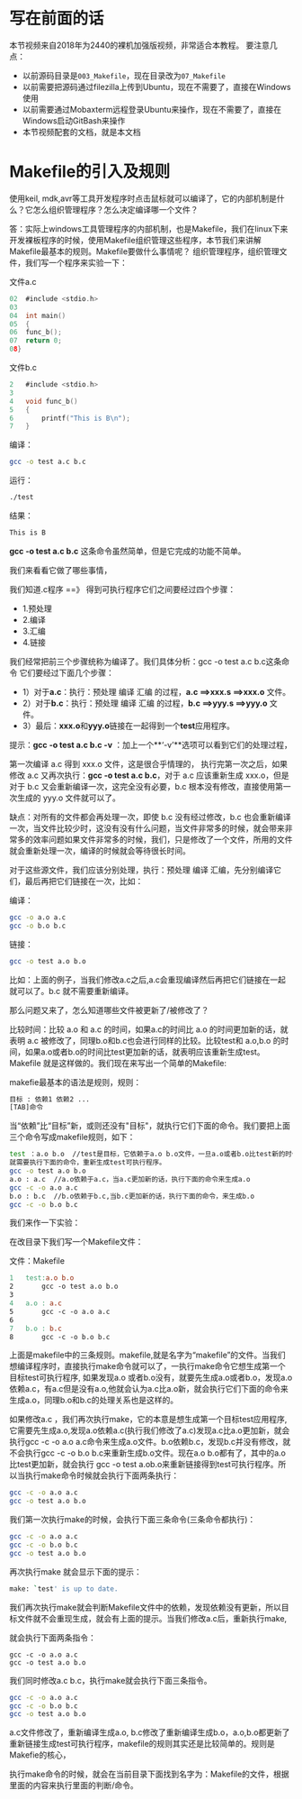 # 写在前面的话

本节视频来自2018年为2440的裸机加强版视频，非常适合本教程。
要注意几点：

* 以前源码目录是`003_Makefile`，现在目录改为`07_Makefile`
* 以前需要把源码通过filezilla上传到Ubuntu，现在不需要了，直接在Windows使用
* 以前需要通过Mobaxterm远程登录Ubuntu来操作，现在不需要了，直接在Windows启动GitBash来操作
* 本节视频配套的文档，就是本文档

# Makefile的引入及规则

使用keil, mdk,avr等工具开发程序时点击鼠标就可以编译了，它的内部机制是什么？它怎么组织管理程序？怎么决定编译哪一个文件？

答：实际上windows工具管理程序的内部机制，也是Makefile，我们在linux下来开发裸板程序的时候，使用Makefile组织管理这些程序，本节我们来讲解Makefile最基本的规则。Makefile要做什么事情呢？
组织管理程序，组织管理文件，我们写一个程序来实验一下：

文件a.c
```C
02	#include <stdio.h>
03
04	int main()
05	{
06	func_b();
07	return 0;
08}
```

文件b.c

```c
2	#include <stdio.h>
3
4	void func_b()
5	{
6		printf("This is B\n");
7	}
```

编译：

```bash
gcc -o test a.c b.c
```

运行：

```bash
./test
```

结果：

```bash
This is B
```

**gcc -o test a.c b.c**  这条命令虽然简单，但是它完成的功能不简单。

我们来看看它做了哪些事情，

我们知道.c程序 ==》 得到可执行程序它们之间要经过四个步骤：

* 1.预处理
* 2.编译
* 3.汇编
* 4.链接

我们经常把前三个步骤统称为编译了。我们具体分析：gcc -o test a.c b.c这条命令
它们要经过下面几个步骤：

* 1）对于**a.c**：执行：预处理 编译 汇编 的过程，**a.c ==>xxx.s ==>xxx.o** 文件。
* 2）对于**b.c**：执行：预处理 编译 汇编 的过程，**b.c ==>yyy.s ==>yyy.o** 文件。
* 3）最后：**xxx.o**和**yyy.o**链接在一起得到一个**test**应用程序。

提示：**gcc -o test a.c b.c -v** ：加上一个**‘-v’**选项可以看到它们的处理过程，

第一次编译 a.c 得到 xxx.o 文件，这是很合乎情理的， 执行完第一次之后，如果修改 a.c 又再次执行：**gcc -o test a.c b.c**，对于 a.c 应该重新生成 xxx.o，但是对于 b.c 又会重新编译一次，这完全没有必要，b.c 根本没有修改，直接使用第一次生成的 yyy.o 文件就可以了。

缺点：对所有的文件都会再处理一次，即使 b.c 没有经过修改，b.c 也会重新编译一次，当文件比较少时，这没有没有什么问题，当文件非常多的时候，就会带来非常多的效率问题如果文件非常多的时候，我们，只是修改了一个文件，所用的文件就会重新处理一次，编译的时候就会等待很长时间。

对于这些源文件，我们应该分别处理，执行：预处理 编译 汇编，先分别编译它们，最后再把它们链接在一次，比如：

编译：

```bash
gcc -o a.o a.c
gcc -o b.o b.c
```

链接：

```bash
gcc -o test a.o b.o
```

比如：上面的例子，当我们修改a.c之后,a.c会重现编译然后再把它们链接在一起就可以了。b.c
就不需要重新编译。

那么问题又来了，怎么知道哪些文件被更新了/被修改了？

比较时间：比较 a.o 和 a.c 的时间，如果a.c的时间比 a.o 的时间更加新的话，就表明 a.c 被修改了，同理b.o和b.c也会进行同样的比较。比较test和 a.o,b.o 的时间，如果a.o或者b.o的时间比test更加新的话，就表明应该重新生成test。Makefile
就是这样做的。我们现在来写出一个简单的Makefile:

makefie最基本的语法是规则，规则：

```bash
目标 : 依赖1 依赖2 ...
[TAB]命令
```

当“依赖”比“目标”新，或则还没有"目标"，就执行它们下面的命令。我们要把上面三个命令写成makefile规则，如下：

```bash
test ：a.o b.o  //test是目标，它依赖于a.o b.o文件，一旦a.o或者b.o比test新的时候，
就需要执行下面的命令，重新生成test可执行程序。
gcc -o test a.o b.o
a.o : a.c  //a.o依赖于a.c，当a.c更加新的话，执行下面的命令来生成a.o
gcc -c -o a.o a.c
b.o : b.c  //b.o依赖于b.c,当b.c更加新的话，执行下面的命令，来生成b.o
gcc -c -o b.o b.c
```

我们来作一下实验：

在改目录下我们写一个Makefile文件：

文件：Makefile

```Makefile
1	test:a.o b.o
2		gcc -o test a.o b.o
3	
4	a.o : a.c
5		gcc -c -o a.o a.c
6
7	b.o : b.c
8		gcc -c -o b.o b.c
```

上面是makefile中的三条规则。makefile,就是名字为“makefile”的文件。当我们想编译程序时，直接执行make命令就可以了，一执行make命令它想生成第一个目标test可执行程序,
如果发现a.o 或者b.o没有，就要先生成a.o或者b.o，发现a.o依赖a.c，有a.c但是没有a.o,他就会认为a.c比a.o新，就会执行它们下面的命令来生成a.o，同理b.o和b.c的处理关系也是这样的。

如果修改a.c ，我们再次执行make，它的本意是想生成第一个目标test应用程序,它需要先生成a.o,发现a.o依赖a.c(执行我们修改了a.c)发现a.c比a.o更加新，就会执行gcc -c -o a.o
a.c命令来生成a.o文件。b.o依赖b.c，发现b.c并没有修改，就不会执行gcc -c -o b.o
b.c来重新生成b.o文件。现在a.o b.o都有了，其中的a.o比test更加新，就会执行 gcc -o
test a.ob.o来重新链接得到test可执行程序。所以当执行make命令时候就会执行下面两条执行：

```bash
gcc -c -o a.o a.c
gcc -o test a.o b.o
```

我们第一次执行make的时候，会执行下面三条命令(三条命令都执行)：

```bash
gcc -c -o a.o a.c
gcc -c -o b.o b.c
gcc -o test a.o b.o
```

再次执行make 就会显示下面的提示：

```bash
make: `test' is up to date.
```

我们再次执行make就会判断Makefile文件中的依赖，发现依赖没有更新，所以目标文件就不会重现生成，就会有上面的提示。当我们修改a.c后，重新执行make,

就会执行下面两条指令：

```ash
gcc -c -o a.o a.c
gcc -o test a.o b.o
```

我们同时修改a.c b.c，执行make就会执行下面三条指令。

```bash
gcc -c -o a.o a.c
gcc -c -o b.o b.c
gcc -o test a.o b.o
```

a.c文件修改了，重新编译生成a.o, b.c修改了重新编译生成b.o，a.o,b.o都更新了重新链接生成test可执行程序，makefile的规则其实还是比较简单的。规则是Makefie的核心，

执行make命令的时候，就会在当前目录下面找到名字为：Makefile的文件，根据里面的内容来执行里面的判断/命令。
